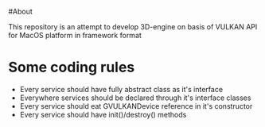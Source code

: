 
#About

This repository is an attempt to develop 3D-engine on basis of VULKAN API for MacOS platform in framework format

# Some coding rules

- Every service should have fully abstract class as it's interface
- Everywhere services should be declared through it's interface classes
- Every service should eat GVULKANDevice reference in it's constructor
- Every service should have init()/destroy() methods
